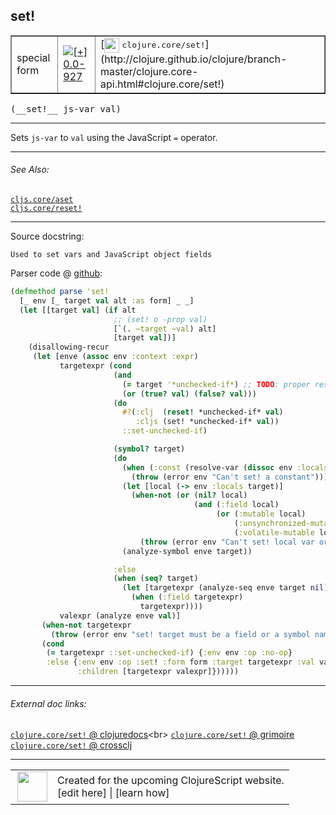 ## set!



 <table border="1">
<tr>
<td>special form</td>
<td><a href="https://github.com/cljsinfo/cljs-api-docs/tree/0.0-927"><img valign="middle" alt="[+] 0.0-927" title="Added in 0.0-927" src="https://img.shields.io/badge/+-0.0--927-lightgrey.svg"></a> </td>
<td>
[<img height="24px" valign="middle" src="http://i.imgur.com/1GjPKvB.png"> <samp>clojure.core/set!</samp>](http://clojure.github.io/clojure/branch-master/clojure.core-api.html#clojure.core/set!)
</td>
</tr>
</table>


 <samp>
(__set!__ js-var val)<br>
</samp>

---

Sets `js-var` to `val` using the JavaScript `=` operator.



---


###### See Also:

[`cljs.core/aset`](../cljs.core/aset.md)<br>
[`cljs.core/reset!`](../cljs.core/resetBANG.md)<br>

---


Source docstring:

```
Used to set vars and JavaScript object fields
```


Parser code @ [github](https://github.com/clojure/clojurescript/blob/r1.7.189/src/main/clojure/cljs/analyzer.cljc#L1564-L1605):

```clj
(defmethod parse 'set!
  [_ env [_ target val alt :as form] _ _]
  (let [[target val] (if alt
                       ;; (set! o -prop val)
                       [`(. ~target ~val) alt]
                       [target val])]
    (disallowing-recur
     (let [enve (assoc env :context :expr)
           targetexpr (cond
                       (and
                         (= target '*unchecked-if*) ;; TODO: proper resolve
                         (or (true? val) (false? val)))
                       (do
                         #?(:clj  (reset! *unchecked-if* val)
                            :cljs (set! *unchecked-if* val))
                         ::set-unchecked-if)

                       (symbol? target)
                       (do
                         (when (:const (resolve-var (dissoc env :locals) target))
                           (throw (error env "Can't set! a constant")))
                         (let [local (-> env :locals target)]
                           (when-not (or (nil? local)
                                         (and (:field local)
                                              (or (:mutable local)
                                                  (:unsynchronized-mutable local)
                                                  (:volatile-mutable local))))
                             (throw (error env "Can't set! local var or non-mutable field"))))
                         (analyze-symbol enve target))

                       :else
                       (when (seq? target)
                         (let [targetexpr (analyze-seq enve target nil)]
                           (when (:field targetexpr)
                             targetexpr))))
           valexpr (analyze enve val)]
       (when-not targetexpr
         (throw (error env "set! target must be a field or a symbol naming a var")))
       (cond
        (= targetexpr ::set-unchecked-if) {:env env :op :no-op}
        :else {:env env :op :set! :form form :target targetexpr :val valexpr
               :children [targetexpr valexpr]})))))
```

<!--
Repo - tag - source tree - lines:

 <pre>
clojurescript @ r1.7.189
└── src
    └── main
        └── clojure
            └── cljs
                └── <ins>[analyzer.cljc:1564-1605](https://github.com/clojure/clojurescript/blob/r1.7.189/src/main/clojure/cljs/analyzer.cljc#L1564-L1605)</ins>
</pre>

-->

---



###### External doc links:

[`clojure.core/set!` @ clojuredocs](http://clojuredocs.org/clojure.core/set!)<br>
[`clojure.core/set!` @ grimoire](http://conj.io/store/v1/org.clojure/clojure/1.7.0-beta3/clj/clojure.core/set%21/)<br>
[`clojure.core/set!` @ crossclj](http://crossclj.info/fun/clojure.core/set%21.html)<br>

---

 <table>
<tr><td>
<img valign="middle" align="right" width="48px" src="http://i.imgur.com/Hi20huC.png">
</td><td>
Created for the upcoming ClojureScript website.<br>
[edit here] | [learn how]
</td></tr></table>

[edit here]:https://github.com/cljsinfo/cljs-api-docs/blob/master/cljsdoc/special/setBANG.cljsdoc
[learn how]:https://github.com/cljsinfo/cljs-api-docs/wiki/cljsdoc-files

<!--

This information was too distracting to show to readers, but I'll leave it
commented here since it is helpful to:

- pretty-print the data used to generate this document
- and show how to retrieve that data



The API data for this symbol:

```clj
{:description "Sets `js-var` to `val` using the JavaScript `=` operator.",
 :ns "special",
 :name "set!",
 :signature ["[js-var val]"],
 :history [["+" "0.0-927"]],
 :type "special form",
 :related ["cljs.core/aset" "cljs.core/reset!"],
 :full-name-encode "special/setBANG",
 :source {:code "(defmethod parse 'set!\n  [_ env [_ target val alt :as form] _ _]\n  (let [[target val] (if alt\n                       ;; (set! o -prop val)\n                       [`(. ~target ~val) alt]\n                       [target val])]\n    (disallowing-recur\n     (let [enve (assoc env :context :expr)\n           targetexpr (cond\n                       (and\n                         (= target '*unchecked-if*) ;; TODO: proper resolve\n                         (or (true? val) (false? val)))\n                       (do\n                         #?(:clj  (reset! *unchecked-if* val)\n                            :cljs (set! *unchecked-if* val))\n                         ::set-unchecked-if)\n\n                       (symbol? target)\n                       (do\n                         (when (:const (resolve-var (dissoc env :locals) target))\n                           (throw (error env \"Can't set! a constant\")))\n                         (let [local (-> env :locals target)]\n                           (when-not (or (nil? local)\n                                         (and (:field local)\n                                              (or (:mutable local)\n                                                  (:unsynchronized-mutable local)\n                                                  (:volatile-mutable local))))\n                             (throw (error env \"Can't set! local var or non-mutable field\"))))\n                         (analyze-symbol enve target))\n\n                       :else\n                       (when (seq? target)\n                         (let [targetexpr (analyze-seq enve target nil)]\n                           (when (:field targetexpr)\n                             targetexpr))))\n           valexpr (analyze enve val)]\n       (when-not targetexpr\n         (throw (error env \"set! target must be a field or a symbol naming a var\")))\n       (cond\n        (= targetexpr ::set-unchecked-if) {:env env :op :no-op}\n        :else {:env env :op :set! :form form :target targetexpr :val valexpr\n               :children [targetexpr valexpr]})))))",
          :title "Parser code",
          :repo "clojurescript",
          :tag "r1.7.189",
          :filename "src/main/clojure/cljs/analyzer.cljc",
          :lines [1564 1605]},
 :full-name "special/set!",
 :clj-symbol "clojure.core/set!",
 :docstring "Used to set vars and JavaScript object fields"}

```

Retrieve the API data for this symbol:

```clj
;; from Clojure REPL
(require '[clojure.edn :as edn])
(-> (slurp "https://raw.githubusercontent.com/cljsinfo/cljs-api-docs/catalog/cljs-api.edn")
    (edn/read-string)
    (get-in [:symbols "special/set!"]))
```

-->
